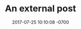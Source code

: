 ---
title: An external post
layout: post
date:   2017-07-25 10:10:08 -0700
external_url: http://www.huffingtonpost.com/entry/59790e45e4b0c69ef7052547
external_site: Huffington Post
---